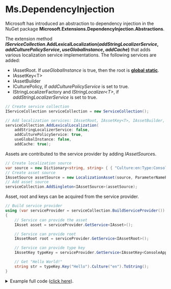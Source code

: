 # Ms.DependencyInjection
Microsoft has introduced an abstraction to dependency injection in the NuGet package **Microsoft.Extensions.DependencyInjection.Abstractions**.

The extension method **<i>IServiceCollection</i>.AddLexicalLocalization(*addStringLocalizerService*, *addCulturePolicyService*, *useGlobalInstance*, *addCache*)** 
that adds various localization service implementations. The following services are added:
* IAssetRoot. If *useGlobalInstance* is true, then the root is **[global static](../IAssetRoot#global-static-root)**.
* IAssetKey&lt;T&gt;
* IAssetBuilder
* ICulturePolicy, if *addCulturePolicyService* is set to true.
* IStringLocalizerFactory and *IStringLocalizer&lt;T&gt;*, if *addStringLocalizerService* is set to true.


```csharp
// Create service collection
IServiceCollection serviceCollection = new ServiceCollection();

// Add localization services: IAssetRoot, IAssetKey<T>, IAssetBuilder, ICulturePolicy
serviceCollection.AddLexicalLocalization(
    addStringLocalizerService: false,
    addCulturePolicyService: true,
    useGlobalInstance: false,
    addCache: true);
```

Assets are contributed to the service provider by adding *IAssetSource*s.

```csharp
// Create localization source
var source = new Dictionary<string, string> { { "Culture:en:Type:ConsoleApp1.MyController:Key:Hello", "Hello World!" } };
// Create asset source
IAssetSource assetSource = new LocalizationAsset(source, ParameterNamePolicy.Instance).ToSource();
// Add asset source
serviceCollection.AddSingleton<IAssetSource>(assetSource);
```

Asset, root and keys can be acquired from the service provider.

```csharp
// Build service provider
using (var serviceProvider = serviceCollection.BuildServiceProvider())
{
    // Service can provide the asset
    IAsset asset = serviceProvider.GetService<IAsset>();

    // Service can provide root
    IAssetRoot root = serviceProvider.GetService<IAssetRoot>();

    // Service can provide type key
    IAssetKey typeKey = serviceProvider.GetService<IAssetKey<ConsoleApp1.MyController>>();

    // Get "Hello World!"
    string str = typeKey.Key("Hello").Culture("en").ToString();
}
```

<details><summary>Example full code (<u>click here</u>).</summary>
```csharp
using Lexical.Localization;
using Microsoft.Extensions.DependencyInjection;
using System.Collections.Generic;

namespace docs
{
    public class Ms_DependencyInjection_Example1
    {
        public static void Main(string[] args)
        {
            // Create service collection
            IServiceCollection serviceCollection = new ServiceCollection();

            // Add localization services: IAssetRoot, IAssetKey<T>, IAssetBuilder, ICulturePolicy
            serviceCollection.AddLexicalLocalization(
                addStringLocalizerService: false,
                addCulturePolicyService: true,
                useGlobalInstance: false,
                addCache: true);

            // Create localization source
            var source = new Dictionary<string, string> { { "Culture:en:Type:ConsoleApp1.MyController:Key:Hello", "Hello World!" } };
            // Create asset source
            IAssetSource assetSource = new LocalizationAsset(source, ParameterNamePolicy.Instance).ToSource();
            // Add asset source
            serviceCollection.AddSingleton<IAssetSource>(assetSource);

            // Build service provider
            using (var serviceProvider = serviceCollection.BuildServiceProvider())
            {
                // Service can provide the asset
                IAsset asset = serviceProvider.GetService<IAsset>();

                // Service can provide root
                IAssetRoot root = serviceProvider.GetService<IAssetRoot>();

                // Service can provide type key
                IAssetKey typeKey = serviceProvider.GetService<IAssetKey<ConsoleApp1.MyController>>();

                // Get "Hello World!"
                string str = typeKey.Key("Hello").Culture("en").ToString();
            }
        }
    }

}

```</details>

# String localizer
When the argument *addStringLocalizerService* is set to true, then the extension method adds implementations to  
services *IStringLocalizer&lt;T&gt;* and *IStringLocalizerFactory*.
# [Snippet](#tab/snippet-2)

```csharp
// Create service collection
IServiceCollection serviceCollection = new ServiceCollection();

// Add localization services: IAssetRoot, IAssetKey<T>, IAssetBuilder, ICulturePolicy
//                            IStringLocalizer<T>, IStringLocalizerFactory
serviceCollection.AddLexicalLocalization(
    addStringLocalizerService: true,     // <- string localizer
    addCulturePolicyService: true,
    useGlobalInstance: false,
    addCache: true);

// Create localization source
var source = new Dictionary<string, string> {
    { "Culture:en:Type:ConsoleApp1.MyController:Key:Hello", "Hello World!" }
};
// Create asset source
IAssetSource assetSource = new LocalizationAsset(source, ParameterNamePolicy.Instance).ToSource();
// Add asset source
serviceCollection.AddSingleton<IAssetSource>(assetSource);

// Build service provider
using (var serviceProvider = serviceCollection.BuildServiceProvider())
{
    // Get string localizer for class "ConsoleApp1.MyController".
    IStringLocalizer stringLocalizer 
        = serviceProvider.GetService<IStringLocalizer<ConsoleApp1.MyController>>();

    // Narrow scope down to "en" culture
    IStringLocalizer stringLocalizerScoped = stringLocalizer.WithCulture(CultureInfo.GetCultureInfo("en"));

    // Get "Hello World!"
    string str = stringLocalizerScoped.GetString("Hello");
}
```
# [Full Code](#tab/full-2)

```csharp
using Lexical.Localization;
using Microsoft.Extensions.DependencyInjection;
using Microsoft.Extensions.Localization;
using System.Collections.Generic;
using System.Globalization;

namespace docs
{
    public class Ms_DependencyInjection_Example2
    {
        public static void Main(string[] args)
        {
            #region Snippet
            // Create service collection
            IServiceCollection serviceCollection = new ServiceCollection();

            // Add localization services: IAssetRoot, IAssetKey<T>, IAssetBuilder, ICulturePolicy
            //                            IStringLocalizer<T>, IStringLocalizerFactory
            serviceCollection.AddLexicalLocalization(
                addStringLocalizerService: true,     // <- string localizer
                addCulturePolicyService: true,
                useGlobalInstance: false,
                addCache: true);

            // Create localization source
            var source = new Dictionary<string, string> {
                { "Culture:en:Type:ConsoleApp1.MyController:Key:Hello", "Hello World!" }
            };
            // Create asset source
            IAssetSource assetSource = new LocalizationAsset(source, ParameterNamePolicy.Instance).ToSource();
            // Add asset source
            serviceCollection.AddSingleton<IAssetSource>(assetSource);

            // Build service provider
            using (var serviceProvider = serviceCollection.BuildServiceProvider())
            {
                // Get string localizer for class "ConsoleApp1.MyController".
                IStringLocalizer stringLocalizer 
                    = serviceProvider.GetService<IStringLocalizer<ConsoleApp1.MyController>>();

                // Narrow scope down to "en" culture
                IStringLocalizer stringLocalizerScoped = stringLocalizer.WithCulture(CultureInfo.GetCultureInfo("en"));

                // Get "Hello World!"
                string str = stringLocalizerScoped.GetString("Hello");
            }
            #endregion Snippet
        }
    }

}

```
***

# Links
* [Microsoft.Extensions.DependencyInjection.Abstractions](https://github.com/aspnet/Extensions/tree/master/src/DependencyInjection/DI.Abstractions/src) ([NuGet](https://www.nuget.org/packages/Microsoft.Extensions.DependencyInjection.Abstractions/))
 * [IServiceCollection](https://github.com/aspnet/Extensions/blob/master/src/DependencyInjection/DI.Abstractions/src/IServiceCollection.cs)
* [Microsoft.Extensions.DependencyInjection](https://github.com/aspnet/Extensions/tree/master/src/DependencyInjection/DI/src) ([NuGet](https://www.nuget.org/packages/Microsoft.Extensions.DependencyInjection/))
* [Lexical.Localization](https://github.com/tagcode/Lexical.Localization/tree/master/Lexical.Localization) ([NuGet](https://www.nuget.org/packages/Lexical.Localization/))
 * [DependencyInjection](https://github.com/tagcode/Lexical.Localization/blob/master/Lexical.Localization/Ms.Extensions/DependencyInjection.cs)
